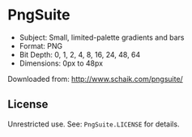 # PngSuite

* Subject: Small, limited-palette gradients and bars
* Format: PNG
* Bit Depth: 0, 1, 2, 4, 8, 16, 24, 48, 64
* Dimensions: 0px to 48px

Downloaded from: http://www.schaik.com/pngsuite/ 

## License

Unrestricted use. See: `PngSuite.LICENSE` for details. 

